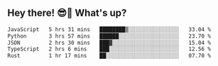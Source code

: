 ## Hey there! 😎👋 What's up?

<!--START_SECTION:waka-->

```txt
JavaScript   5 hrs 31 mins   ████████▒░░░░░░░░░░░░░░░░   33.04 %
Python       3 hrs 57 mins   ██████░░░░░░░░░░░░░░░░░░░   23.70 %
JSON         2 hrs 30 mins   ███▓░░░░░░░░░░░░░░░░░░░░░   15.04 %
TypeScript   2 hrs 6 mins    ███░░░░░░░░░░░░░░░░░░░░░░   12.56 %
Rust         1 hr 17 mins    ██░░░░░░░░░░░░░░░░░░░░░░░   07.70 %
```

<!--END_SECTION:waka-->
